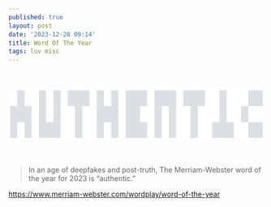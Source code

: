 ```yaml
---
published: true
layout: post
date: '2023-12-28 09:14'
title: Word Of The Year
tags: luv misc 
---
```

  
<br><br>
![auth](/media/authentic.png)  
<br><br>


> In an age of deepfakes and post-truth, The Merriam-Webster word of the year for 2023 is “authentic.” 

<https://www.merriam-webster.com/wordplay/word-of-the-year>
  
